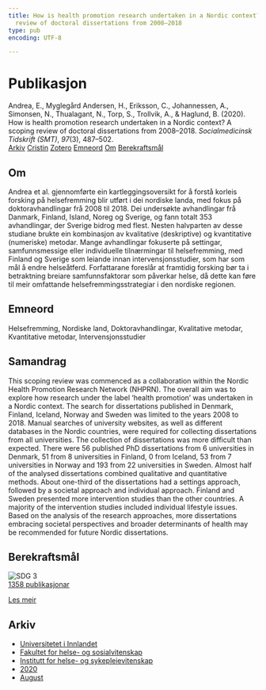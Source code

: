```yaml
---
title: How is health promotion research undertaken in a Nordic context? A scoping
  review of doctoral dissertations from 2008–2018
type: pub
encoding: UTF-8

---
```

<h1>Publikasjon</h1>
<article id="csl-bib-container-HDS6ZNSB" class="csl-bib-container">
  <div class="csl-bib-body"> <div class="csl-entry">Andrea, E., Myglegård Andersen, H., Eriksson, C., Johannessen, A., Simonsen, N., Thualagant, N., Torp, S., Trollvik, A., &#38; Haglund, B. (2020). How is health promotion research undertaken in a Nordic context? A scoping review of doctoral dissertations from 2008–2018. <i>Socialmedicinsk Tidskrift (SMT)</i>, <i>97</i>(3), 487–502.</div> </div>
  <div class="csl-bib-buttons">
    <a href="#taxonomy-article-HDS6ZNSB" alt="archive" class="csl-bib-button">Arkiv</a>
    <a href="https://app.cristin.no/results/show.jsf?id=1824946" alt="Cristin" class="csl-bib-button">Cristin</a>
    <a href="http://zotero.org/groups/5881554/items/HDS6ZNSB" alt="Zotero" class="csl-bib-button">Zotero</a>
    <a href="#keywords-article-HDS6ZNSB" alt="keywords" class="csl-bib-button">Emneord</a>
    <a href="#about-article-HDS6ZNSB" alt="about_pub" class="csl-bib-button">Om</a>
    <a href="#sdg-article-HDS6ZNSB" alt="sdg" class="csl-bib-button">Berekraftsmål</a>
  </div>
  <div id="csl-bib-meta-container-HDS6ZNSB"></div>
</article>
<div id="csl-bib-meta-HDS6ZNSB" class="csl-bib-meta">
  <article id="about-article-HDS6ZNSB" class="about_pub-article">
    <h1>Om</h1>
    Andrea et al. gjennomførte ein kartleggingsoversikt for å forstå korleis forsking på helsefremming blir utført i dei nordiske landa, med fokus på doktoravhandlingar frå 2008 til 2018. Dei undersøkte avhandlingar frå Danmark, Finland, Island, Noreg og Sverige, og fann totalt 353 avhandlingar, der Sverige bidrog med flest. Nesten halvparten av desse studiane brukte ein kombinasjon av kvalitative (deskriptive) og kvantitative (numeriske) metodar. Mange avhandlingar fokuserte på settingar, samfunnsmessige eller individuelle tilnærmingar til helsefremming, med Finland og Sverige som leiande innan intervensjonsstudier, som har som mål å endre helseåtferd. Forfattarane foreslår at framtidig forsking bør ta i betraktning breiare samfunnsfaktorar som påverkar helse, då dette kan føre til meir omfattande helsefremmingsstrategiar i den nordiske regionen.
  </article>
  <article id="keywords-article-HDS6ZNSB" class="keywords-article">
    <h1>Emneord</h1>
    Helsefremming, Nordiske land, Doktoravhandlingar, Kvalitative metodar, Kvantitative metodar, Intervensjonsstudier
  </article>
  <article id="abstract-article-HDS6ZNSB" class="abstract-article">
    <h1>Samandrag</h1>
    This scoping review was commenced as a collaboration within the Nordic Health Promotion Research Network (NHPRN). The overall aim was to explore how research under the label ‘health promotion’ was undertaken in a Nordic context. The search for dissertations published in Denmark, Finland, Iceland, Norway and Sweden was limited to the years 2008 to 2018. Manual searches of university websites, as well as different databases in the Nordic countries, were required for collecting dissertations from all universities. The collection of dissertations was more difficult than expected. There were 56 published PhD dissertations from 6 universities in Denmark, 51 from 8 universities in Finland, 0 from Iceland, 53 from 7 universities in Norway and 193 from 22 universities in Sweden. Almost half of the analysed dissertations combined qualitative and quantitative methods. About one-third of the dissertations had a settings approach, followed by a societal approach and individual approach. Finland and Sweden presented more intervention studies than the other countries. A majority of the intervention studies included individual lifestyle issues. Based on the analysis of the research approaches, more dissertations embracing societal perspectives and broader determinants of health may be recommended for future Nordic dissertations.
  </article>
  <article id="sdg-article-HDS6ZNSB" class="sdg-article">
    <h1>Berekraftsmål</h1>
    <div class="sdg-container"><div id="sdg3" class="sdg">
        <img src="{{< params subfolder >}}images/sdg/sdg03_nn.png" class="image" alt="SDG 3">
        <div class="sdg-overlay">
          <a href="{{< params subfolder >}}nn/archive/?sdg=3#archive" class="sdg-publication-count"><span>1358</span> publikasjonar</a>
          <p><a href="https://fn.no/om-fn/fns-baerekraftsmaal/god-helse-og-livskvalitet?lang=nno-NO" class="sdg-read-more">Les meir</a></p>
        </div>
      </div></div>
  </article>
  <article id="taxonomy-article-HDS6ZNSB" class="taxonomy-article">
    <h1>Arkiv</h1>
    <ul>
      <li><a href="{{< params subfolder >}}nn/archive/?key=3DCRN523">Universitetet i Innlandet</a></li>
      <li><a href="{{< params subfolder >}}nn/archive/?key=IDKFS3MX">Fakultet for helse- og sosialvitenskap</a></li>
      <li><a href="{{< params subfolder >}}nn/archive/?key=GTV4ECMZ">Institutt for helse- og sykepleievitenskap</a></li>
      <li><a href="{{< params subfolder >}}nn/archive/?key=LNJIKLR2">2020</a></li>
      <li><a href="{{< params subfolder >}}nn/archive/?key=MCAHBVNW">August</a></li>
    </ul>
  </article>
</div>
